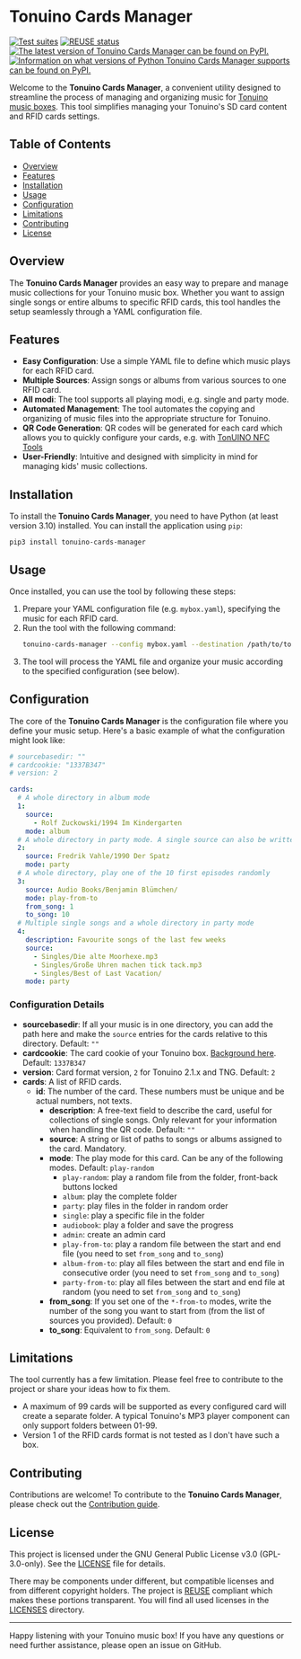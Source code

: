 <!--
SPDX-FileCopyrightText: 2024 Max Mehl <https://mehl.mx>

SPDX-License-Identifier: GPL-3.0-only
-->

# Tonuino Cards Manager

[![Test suites](https://github.com/mxmehl/tonuino-cards-manager/actions/workflows/test.yaml/badge.svg)](https://github.com/mxmehl/tonuino-cards-manager/actions/workflows/test.yaml)
[![REUSE status](https://api.reuse.software/badge/github.com/mxmehl/tonuino-cards-manager)](https://api.reuse.software/info/github.com/mxmehl/tonuino-cards-manager)
[![The latest version of Tonuino Cards Manager can be found on PyPI.](https://img.shields.io/pypi/v/tonuino-cards-manager.svg)](https://pypi.org/project/tonuino-cards-manager/)
[![Information on what versions of Python Tonuino Cards Manager supports can be found on PyPI.](https://img.shields.io/pypi/pyversions/tonuino-cards-manager.svg)](https://pypi.org/project/tonuino-cards-manager/)

Welcome to the **Tonuino Cards Manager**, a convenient utility designed to streamline the process of managing and organizing music for [Tonuino music boxes](https://www.voss.earth/tonuino/). This tool simplifies managing your Tonuino's SD card content and RFID cards settings.

## Table of Contents

- [Overview](#overview)
- [Features](#features)
- [Installation](#installation)
- [Usage](#usage)
- [Configuration](#configuration)
- [Limitations](#limitations)
- [Contributing](#contributing)
- [License](#license)

## Overview

The **Tonuino Cards Manager** provides an easy way to prepare and manage music collections for your Tonuino music box. Whether you want to assign single songs or entire albums to specific RFID cards, this tool handles the setup seamlessly through a YAML configuration file.

## Features

- **Easy Configuration**: Use a simple YAML file to define which music plays for each RFID card.
- **Multiple Sources**: Assign songs or albums from various sources to one RFID card.
- **All modi**: The tool supports all playing modi, e.g. single and party mode.
- **Automated Management**: The tool automates the copying and organizing of music files into the appropriate structure for Tonuino.
- **QR Code Generation**: QR codes will be generated for each card which allows you to quickly configure your cards, e.g. with [TonUINO NFC Tools](https://marc136.github.io/tonuino-nfc-tools/)
- **User-Friendly**: Intuitive and designed with simplicity in mind for managing kids' music collections.

## Installation

To install the **Tonuino Cards Manager**, you need to have Python (at least version 3.10) installed. You can install the application using `pip`:

```
pip3 install tonuino-cards-manager
```

## Usage

Once installed, you can use the tool by following these steps:

1. Prepare your YAML configuration file (e.g. `mybox.yaml`), specifying the music for each RFID card.
2. Run the tool with the following command:
   ```bash
   tonuino-cards-manager --config mybox.yaml --destination /path/to/tonuino-sd-card/
   ```
3. The tool will process the YAML file and organize your music according to the specified configuration (see below).

<!-- Add demo here -->

## Configuration

The core of the **Tonuino Cards Manager** is the configuration file where you define your music setup. Here's a basic example of what the configuration might look like:

```yaml
# sourcebasedir: ""
# cardcookie: "1337B347"
# version: 2

cards:
  # A whole directory in album mode
  1:
    source:
      - Rolf Zuckowski/1994 Im Kindergarten
    mode: album
  # A whole directory in party mode. A single source can also be written this way
  2:
    source: Fredrik Vahle/1990 Der Spatz
    mode: party
  # A whole directory, play one of the 10 first episodes randomly
  3:
    source: Audio Books/Benjamin Blümchen/
    mode: play-from-to
    from_song: 1
    to_song: 10
  # Multiple single songs and a whole directory in party mode
  4:
    description: Favourite songs of the last few weeks
    source:
      - Singles/Die alte Moorhexe.mp3
      - Singles/Große Uhren machen tick tack.mp3
      - Singles/Best of Last Vacation/
    mode: party
```

### Configuration Details

- **sourcebasedir**: If all your music is in one directory, you can add the path here and make the `source` entries for the cards relative to this directory. Default: `""`
- **cardcookie**: The card cookie of your Tonuino box. [Background here](https://discourse.voss.earth/t/bedeutung-der-konstante-cardcookie/10241). Default: `1337B347`
- **version**: Card format version, `2` for Tonuino 2.1.x and TNG. Default: `2`
- **cards**: A list of RFID cards.
  - **id**: The number of the card. These numbers must be unique and be actual numbers, not texts.
    - **description**: A free-text field to describe the card, useful for collections of single songs. Only relevant for your information when handling the QR code. Default: `""`
    - **source**: A string or list of paths to songs or albums assigned to the card. Mandatory.
    - **mode**: The play mode for this card. Can be any of the following modes. Default: `play-random`
      - `play-random`: play a random file from the folder, front-back buttons locked
      - `album`: play the complete folder
      - `party`: play files in the folder in random order
      - `single`: play a specific file in the folder
      - `audiobook`: play a folder and save the progress
      - `admin`: create an admin card
      - `play-from-to`: play a random file between the start and end file (you need to set `from_song` and `to_song`)
      - `album-from-to`: play all files between the start and end file in consecutive order (you need to set `from_song` and `to_song`)
      - `party-from-to`: play all files between the start and end file at random (you need to set `from_song` and `to_song`)
    - **from_song**: If you set one of the `*-from-to` modes, write the number of the song you want to start from (from the list of sources you provided). Default: `0`
    - **to_song**: Equivalent to `from_song`. Default: `0`

## Limitations

The tool currently has a few limitation. Please feel free to contribute to the project or share your ideas how to fix them.

- A maximum of 99 cards will be supported as every configured card will create a separate folder. A typical Tonuino's MP3 player component can only support folders between 01-99.
- Version 1 of the RFID cards format is not tested as I don't have such a box.

## Contributing

Contributions are welcome! To contribute to the **Tonuino Cards Manager**, please check out the [Contribution guide](CONTRIBUTING.md).

## License

This project is licensed under the GNU General Public License v3.0 (GPL-3.0-only). See the [LICENSE](LICENSE) file for details.

There may be components under different, but compatible licenses and from different copyright holders. The project is [REUSE](https://reuse.software/) compliant which makes these portions transparent. You will find all used licenses in the [LICENSES](LICENSES/) directory.

---

Happy listening with your Tonuino music box! If you have any questions or need further assistance, please open an issue on GitHub.
